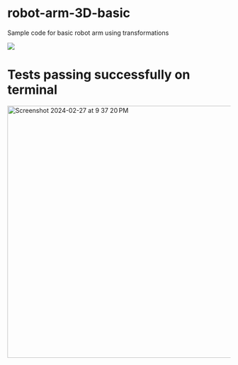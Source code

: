 # robot-arm-3D-basic
Sample code for basic robot arm using transformations 

![](robotArm01.png)


# Tests passing successfully on terminal

<img width="568" alt="Screenshot 2024-02-27 at 9 37 20 PM" src="https://github.com/RibeiroCSE5280/draw-robot-arm-using-forward-kinematics-tsonFIT/assets/118459800/157dec2d-fcfc-4d1f-abfc-c02df048f29b">
